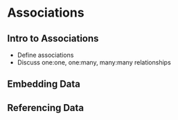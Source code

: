 # Associations

## Intro to Associations
* Define associations
* Discuss one:one, one:many, many:many relationships

## Embedding Data


## Referencing Data